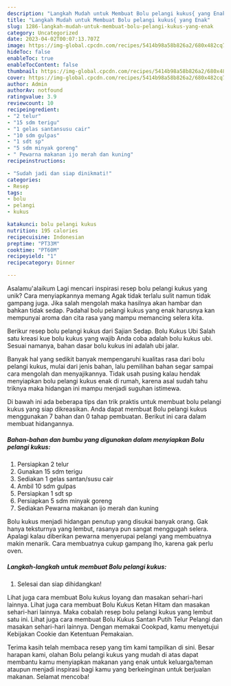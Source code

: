 ```yaml
---
description: "Langkah Mudah untuk Membuat Bolu pelangi kukus{ yang Enak"
title: "Langkah Mudah untuk Membuat Bolu pelangi kukus{ yang Enak"
slug: 1286-langkah-mudah-untuk-membuat-bolu-pelangi-kukus-yang-enak
category: Uncategorized
date: 2023-04-02T00:07:13.707Z
image: https://img-global.cpcdn.com/recipes/5414b98a58b826a2/680x482cq70/bolu-pelangi-kukus-foto-resep-utama.jpg
hideToc: false
enableToc: true
enableTocContent: false
thumbnail: https://img-global.cpcdn.com/recipes/5414b98a58b826a2/680x482cq70/bolu-pelangi-kukus-foto-resep-utama.jpg
cover: https://img-global.cpcdn.com/recipes/5414b98a58b826a2/680x482cq70/bolu-pelangi-kukus-foto-resep-utama.jpg
author: Admin
authorAv: notfound
ratingvalue: 3.9
reviewcount: 10
recipeingredient:
- "2 telur"
- "15 sdm terigu"
- "1 gelas santansusu cair"
- "10 sdm gulpas"
- "1 sdt sp"
- "5 sdm minyak goreng"
- " Pewarna makanan ijo merah dan kuning"
recipeinstructions:

- "Sudah jadi dan siap dinikmati!"
categories:
- Resep
tags:
- bolu
- pelangi
- kukus

katakunci: bolu pelangi kukus 
nutrition: 195 calories
recipecuisine: Indonesian
preptime: "PT33M"
cooktime: "PT60M"
recipeyield: "1"
recipecategory: Dinner

---
```



Asalamu'alaikum Lagi mencari inspirasi resep bolu pelangi kukus yang unik? Cara menyiapkannya memang Agak tidak terlalu sulit namun tidak gampang juga. Jika salah mengolah maka hasilnya akan hambar dan bahkan tidak sedap. Padahal bolu pelangi kukus yang enak harusnya kan mempunyai aroma dan cita rasa yang mampu memancing selera kita.


Berikur resep bolu pelangi kukus dari Sajian Sedap. Bolu Kukus Ubi Salah satu kreasi kue bolu kukus yang wajib Anda coba adalah bolu kukus ubi. Sesuai namanya, bahan dasar bolu kukus ini adalah ubi jalar.

Banyak hal yang sedikit banyak mempengaruhi kualitas rasa dari bolu pelangi kukus, mulai dari jenis bahan, lalu pemilihan bahan segar sampai cara mengolah dan menyajikannya. Tidak usah pusing kalau hendak menyiapkan bolu pelangi kukus enak di rumah, karena asal sudah tahu triknya maka hidangan ini mampu menjadi suguhan istimewa.


Di bawah ini ada beberapa tips dan trik praktis untuk membuat bolu pelangi kukus yang siap dikreasikan. Anda dapat membuat Bolu pelangi kukus menggunakan 7 bahan dan 0 tahap pembuatan. Berikut ini cara dalam membuat hidangannya.

<!--inarticleads1-->

##### Bahan-bahan dan bumbu yang digunakan dalam menyiapkan Bolu pelangi kukus:

1. Persiapkan 2 telur
1. Gunakan 15 sdm terigu
1. Sediakan 1 gelas santan/susu cair
1. Ambil 10 sdm gulpas
1. Persiapkan 1 sdt sp
1. Persiapkan 5 sdm minyak goreng
1. Sediakan  Pewarna makanan ijo merah dan kuning


Bolu kukus menjadi hidangan penutup yang disukai banyak orang. Gak hanya teksturnya yang lembut, rasanya pun sangat menggugah selera. Apalagi kalau diberikan pewarna menyerupai pelangi yang membuatnya makin menarik. Cara membuatnya cukup gampang lho, karena gak perlu oven. 

<!--inarticleads2-->

##### Langkah-langkah untuk membuat Bolu pelangi kukus:


1. Selesai dan siap dihidangkan!

Lihat juga cara membuat Bolu kukus loyang dan masakan sehari-hari lainnya. Lihat juga cara membuat Bolu Kukus Ketan Hitam dan masakan sehari-hari lainnya. Maka cobalah resep bolu pelangi kukus yang lembut satu ini. Lihat juga cara membuat Bolu Kukus Santan Putih Telur Pelangi dan masakan sehari-hari lainnya. Dengan memakai Cookpad, kamu menyetujui Kebijakan Cookie dan Ketentuan Pemakaian. 

Terima kasih telah membaca resep yang tim kami tampilkan di sini. Besar harapan kami, olahan Bolu pelangi kukus yang mudah di atas dapat membantu kamu menyiapkan makanan yang enak untuk keluarga/teman ataupun menjadi inspirasi bagi kamu yang berkeinginan untuk berjualan makanan. Selamat mencoba!
